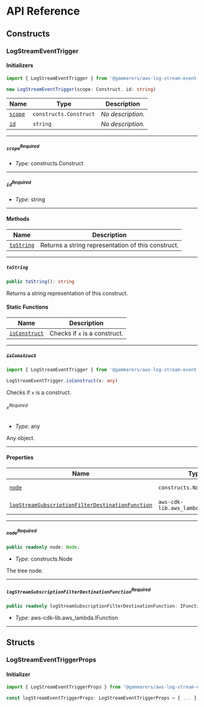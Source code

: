 # API Reference <a name="API Reference" id="api-reference"></a>

## Constructs <a name="Constructs" id="Constructs"></a>

### LogStreamEventTrigger <a name="LogStreamEventTrigger" id="@gammarers/aws-log-stream-event-trigger.LogStreamEventTrigger"></a>

#### Initializers <a name="Initializers" id="@gammarers/aws-log-stream-event-trigger.LogStreamEventTrigger.Initializer"></a>

```typescript
import { LogStreamEventTrigger } from '@gammarers/aws-log-stream-event-trigger'

new LogStreamEventTrigger(scope: Construct, id: string)
```

| **Name** | **Type** | **Description** |
| --- | --- | --- |
| <code><a href="#@gammarers/aws-log-stream-event-trigger.LogStreamEventTrigger.Initializer.parameter.scope">scope</a></code> | <code>constructs.Construct</code> | *No description.* |
| <code><a href="#@gammarers/aws-log-stream-event-trigger.LogStreamEventTrigger.Initializer.parameter.id">id</a></code> | <code>string</code> | *No description.* |

---

##### `scope`<sup>Required</sup> <a name="scope" id="@gammarers/aws-log-stream-event-trigger.LogStreamEventTrigger.Initializer.parameter.scope"></a>

- *Type:* constructs.Construct

---

##### `id`<sup>Required</sup> <a name="id" id="@gammarers/aws-log-stream-event-trigger.LogStreamEventTrigger.Initializer.parameter.id"></a>

- *Type:* string

---

#### Methods <a name="Methods" id="Methods"></a>

| **Name** | **Description** |
| --- | --- |
| <code><a href="#@gammarers/aws-log-stream-event-trigger.LogStreamEventTrigger.toString">toString</a></code> | Returns a string representation of this construct. |

---

##### `toString` <a name="toString" id="@gammarers/aws-log-stream-event-trigger.LogStreamEventTrigger.toString"></a>

```typescript
public toString(): string
```

Returns a string representation of this construct.

#### Static Functions <a name="Static Functions" id="Static Functions"></a>

| **Name** | **Description** |
| --- | --- |
| <code><a href="#@gammarers/aws-log-stream-event-trigger.LogStreamEventTrigger.isConstruct">isConstruct</a></code> | Checks if `x` is a construct. |

---

##### ~~`isConstruct`~~ <a name="isConstruct" id="@gammarers/aws-log-stream-event-trigger.LogStreamEventTrigger.isConstruct"></a>

```typescript
import { LogStreamEventTrigger } from '@gammarers/aws-log-stream-event-trigger'

LogStreamEventTrigger.isConstruct(x: any)
```

Checks if `x` is a construct.

###### `x`<sup>Required</sup> <a name="x" id="@gammarers/aws-log-stream-event-trigger.LogStreamEventTrigger.isConstruct.parameter.x"></a>

- *Type:* any

Any object.

---

#### Properties <a name="Properties" id="Properties"></a>

| **Name** | **Type** | **Description** |
| --- | --- | --- |
| <code><a href="#@gammarers/aws-log-stream-event-trigger.LogStreamEventTrigger.property.node">node</a></code> | <code>constructs.Node</code> | The tree node. |
| <code><a href="#@gammarers/aws-log-stream-event-trigger.LogStreamEventTrigger.property.logStreamSubscriptionFilterDestinationFunction">logStreamSubscriptionFilterDestinationFunction</a></code> | <code>aws-cdk-lib.aws_lambda.IFunction</code> | *No description.* |

---

##### `node`<sup>Required</sup> <a name="node" id="@gammarers/aws-log-stream-event-trigger.LogStreamEventTrigger.property.node"></a>

```typescript
public readonly node: Node;
```

- *Type:* constructs.Node

The tree node.

---

##### `logStreamSubscriptionFilterDestinationFunction`<sup>Required</sup> <a name="logStreamSubscriptionFilterDestinationFunction" id="@gammarers/aws-log-stream-event-trigger.LogStreamEventTrigger.property.logStreamSubscriptionFilterDestinationFunction"></a>

```typescript
public readonly logStreamSubscriptionFilterDestinationFunction: IFunction;
```

- *Type:* aws-cdk-lib.aws_lambda.IFunction

---


## Structs <a name="Structs" id="Structs"></a>

### LogStreamEventTriggerProps <a name="LogStreamEventTriggerProps" id="@gammarers/aws-log-stream-event-trigger.LogStreamEventTriggerProps"></a>

#### Initializer <a name="Initializer" id="@gammarers/aws-log-stream-event-trigger.LogStreamEventTriggerProps.Initializer"></a>

```typescript
import { LogStreamEventTriggerProps } from '@gammarers/aws-log-stream-event-trigger'

const logStreamEventTriggerProps: LogStreamEventTriggerProps = { ... }
```




